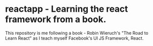 # reactapp - Learning the react framework from a book.
This repository is me following a book - Robin Wieruch's "The Road to Learn React" as I teach myself Facebook's UI JS Framework, React. 
